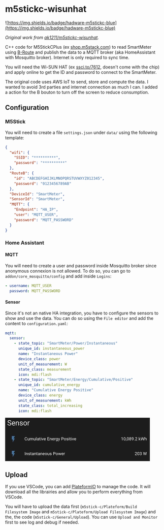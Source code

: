 # m5stickc-wisunhat

![https://img.shields.io/badge/hadware-m5stickc-blue](https://img.shields.io/badge/hadware-m5stickc-blue)

_Original work from [ak1211/m5stickc-wisunhat](https://github.com/ak1211/m5stickc-wisunhat)._

C++ code for M5StickCPlus (ex [shop.m5stack.com](https://shop.m5stack.com/products/m5stickc-plus-esp32-pico-mini-iot-development-kit)) to read SmartMeter using [B-Route](https://www.tepco.co.jp/pg/consignment/liberalization/smartmeter-broute.html) and publish the data to a MQTT broker (aka HomeAssistant with Mosquitto broker). Internet is only required to sync time.

You will need the Wi-SUN HAT (ex [ssci.to/7612](ssci.to/7612), doesn't come with the chip) and apply online to get the ID and password to connect to the SmartMeter.

The original code uses AWS IoT to send, store and compute the data. I wanted to avoid 3rd parties and internet connection as much I can. I added a action for the B bouton to turn off the screen to reduce consumption.

## Configuration

### M5Stick

You will need to create a file `settings.json` under `data/` using the following template:

```json
{
  "wifi": {
    "SSID": "**********",
    "password": "**********"
  },
  "RouteB": {
    "id": "ABCDEFGHIJKLMNOPQRSTUVWXYZ012345",
    "password": "0123456789AB"
  },
  "DeviceId": "SmartMeter",
  "SensorId": "SmartMeter",
  "MQTT": {
    "Endpoint": "HA_IP",
    "user": "MQTT_USER",
    "password": "MQTT_PASSWORD"
  }
}
```

### Home Assistant

#### MQTT

You will need to create a user and password inside Mosquitto broker since anonymous connexion is not allowed. To do so, you can go to `addon/core_mosquitto/config` and add inside `Logins`:

```yaml
- username: MQTT_USER
  password: MQTT_PASSWORD
```

#### Sensor

Since it's not an native HA integration, you have to configure the sensors to show and use the data. You can do so using the `File editor` and add the content to `configuration.yaml`:

```yaml
mqtt:
  sensor:
    - state_topic: "SmartMeter/Power/Instantaneous"
      unique_id: instantaneous_power
      name: "Instantaneous Power"
      device_class: power
      unit_of_measurement: W
      state_class: measurement
      icon: mdi:flash
    - state_topic: "SmartMeter/Energy/Cumulative/Positive"
      unique_id: cumulative_energy
      name: "Cumulative Energy Positive"
      device_class: energy
      unit_of_measurement: kWh
      state_class: total_increasing
      icon: mdi:flash
```

![HA sensors](ha-sensor.jpg)

## Upload

If you use VSCode, you can add [PlateformIO](https://platformio.org/install/ide?install=vscode) to manage the code. It will download all the librairies and allow you to perform everything from VSCode.

You will have to upload the data first (`m5stick-c/Plateform/Build Filesystem Image` and `m5stick-c/Plateform/Upload Filesystem Image`) and the, the code (`m5stick-c/General/Upload`). You can use `Upload and Monitor` first to see log and debug if needed.
